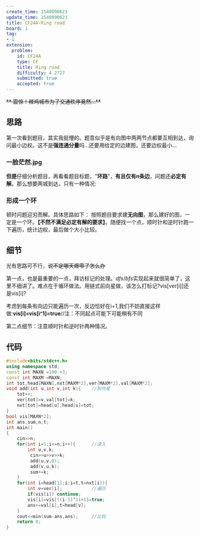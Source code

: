 ```yaml
---
create_time: 1540090623
update_time: 1540090623
title: CF24A-Ring road
board: 1
tag:
- 1
extension:
  problem:
    id: CF24A
    type: CF
    title: Ring road
    difficulty: 4.2727
    submitted: true
    accepted: true
---
```


~~** 震惊！辣鸡城市为了交通秩序竟然...**~~
## 思路
第一次看到题目，其实我挺懵的。题意似乎是有向图中两两节点都要互相到达，询问最小边权。这不是**强连通分量**吗...还要用给定的边建图，还要边权最小...
### 一脸茫然.jpg
**但是**仔细分析题目，再看看题目标题，"**环路**"，**有且仅有$n$条边**，问题还**必定有解**。那么想要两城到达，只有一种情况:
###  形成一个环
顿时问题迎刃而解。具体思路如下：
按照题目要求建**无向图**，那么建好的图，一定是一个环。**【不然不满足必定有解的要求】**。随便找一个点，顺时针和逆时针跑一下遍历，统计边权，最后做个大小比较。
## 细节
光有思路可不行，~~说不定哪天爆零了怎么办~~

第一点，也是最重要的一点，拜访标记的处理。$dfs/bfs$实现起来就很简单了，这里不细讲了。难点在于循环做法。用链式前向星做，该怎么打标记?vis[ver[i]]还是vis[i]?

考虑到每条有向边只能遍历一次，反边恰好在i+1,我们不妨直接这样做:**vis[i]=vis[i^1]=true**//注：不同起点可能下可能稍有不同

第二点细节：注意顺时针和逆时针两种情况。
## 代码
```cpp
#include<bits/stdc++.h>
using namespace std;
const int MAXN =100 +3;
const int MAXM =MAXN;
int tot,head[MAXN],nxt[MAXM*2],ver[MAXM*2],val[MAXM*2];
void add(int u,int v,int k){	//前向星
	tot++;
	ver[tot]=v,val[tot]=k;
	nxt[tot]=head[u],head[u]=tot;
}
bool vis[MAXN*2];
int ans,sum,n,t;
int main()
{
 	cin>>n;
 	for(int i=1;i<=n;i++){		//读入
 		int u,v,k;
		 cin>>u>>v>>k;
		 add(u,v,0);
		 add(v,u,k);
		 sum+=k; 
	}
	for(int i=head[1];i;i=t,t=nxt[i]){
		int v=ver[i];			//遍历
		if(vis[i]) continue;
		vis[i]=vis[((i-1)^1)+1]=true;
		ans+=val[i],t=head[v];
	}
	cout<<min(sum-ans,ans);		//比较
	return 0;
}

